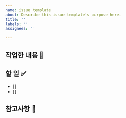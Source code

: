 ```yaml
---
name: issue template
about: Describe this issue template's purpose here.
title: ''
labels: ''
assignees: ''

---
```


## 작업한 내용 💭

## 할 일 ✅
- []
- []

## 참고사항 🔎
